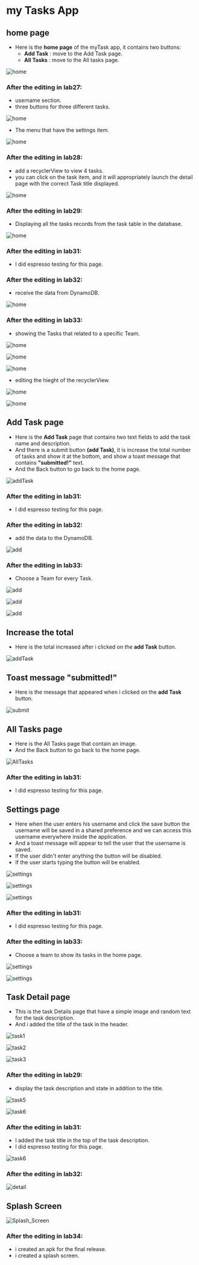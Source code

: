 # my Tasks App

## home page 
- Here is the **home page** of the myTask app, it contains two buttons:
   - **Add Task** : move to the Add Task page.
   - **All Tasks** : move to the All tasks page.  
    
![home](screenshots/home.jpeg)

### After the editing in lab27:   
   - username section.  
   - three buttons for three different tasks.  

![home](screenshots/main-page.jpeg)

- The menu that have the settings item.  

![home](screenshots/menu-sett.jpeg)  

### After the editing in lab28:
   - add a recyclerView to view 4 tasks.
   - you can click on the task item, and it will appropriately launch the detail page with the correct Task title displayed.  
  
![home](screenshots/home-lab28.jpeg)  

### After the editing in lab29:
   - Displaying all the tasks records from the task table in the database.  
   
![home](screenshots/database.jpeg)  

### After the editing in lab31:
- I did espresso testing for this page.  

### After the editing in lab32:   
- receive the data from DynamoDB.

![home](screenshots/main_aws.jpeg)  

### After the editing in lab33:  
- showing the Tasks that related to a specific Team.

![home](screenshots/Team1Tasks.png)    

![home](screenshots/Team2Tasks.png)    

![home](screenshots/Team3Tasks.png)   

- editing the hieght of the recyclerView.

![home](screenshots/homeTeam1.png)   

![home](screenshots/homeTeam2.png)   

## Add Task page
- Here is the **Add Task** page that contains two text fields to add the task name and description.
- And there is a submit button **(add Task)**, it is increase the total number of tasks and show it at the bottom, and show a toast message that contains **"submitted!"** text.
- And the Back button to go back to the home page.

![addTask](screenshots/add_task1.jpeg)   

### After the editing in lab31:
- I did espresso testing for this page.  

### After the editing in lab32:  
- add the data to the DynamoDB.

![add](screenshots/add_aws.jpeg)

### After the editing in lab33:
- Choose a Team for every Task.

![add](screenshots/AddToTeam1.png)   

![add](screenshots/AddToTeam2.png)    

![add](screenshots/AddToTeam3.png)    

## Increase the total
- Here is the total increased after i clicked on the **add Task** button.

![addTask](screenshots/total.jpeg)

## Toast message "submitted!"
- Here is the message that appeared when i clicked on the **add Task** button.

![submit](screenshots/add_task_final.jpeg)

## All Tasks page
- Here is the All Tasks page that contain an image.
- And the Back button to go back to the home page.

![AllTasks](screenshots/all_tasks.jpeg)  

### After the editing in lab31:
- I did espresso testing for this page.

## Settings page  
- Here when the user enters his username and click the save button the username will be saved in a shared preference and we can access this username everywhere inside the application.  
- And a toast message will appear to tell the user that the username is saved.
- If the user didn't enter anything the button will be disabled.  
- If the user starts typing the button will be enabled.  

![settings](screenshots/settings.jpeg)    

![settings](screenshots/saved.jpeg)    

![settings](screenshots/button-enabled.jpeg)   

### After the editing in lab31:
- I did espresso testing for this page.

### After the editing in lab33:
- Choose a team to show its tasks in the home page.

![settings](screenshots/SettingTeam1.png)   

![settings](screenshots/SettingTeam2.png)  

## Task Detail page  
- This is the task Details page that have a simple image and random text for the task description.  
- And i added the title of the task in the header.  

![task1](screenshots/task1.jpeg)     

![task2](screenshots/task2.jpeg)     

![task3](screenshots/task3.jpeg)    

### After the editing in lab29:  
- display the task description and state in addition to the title.  

![task5](screenshots/task5.jpeg)  

![task6](screenshots/task6.jpeg)  

### After the editing in lab31:  
- I added the task title in the top of the task description.  
- I did espresso testing for this page.

![task6](screenshots/title.jpeg)

### After the editing in lab32:   

![detail](screenshots/detail_aws.jpeg)  

## Splash Screen  

![Splash_Screen](screenshots/splashScreen.png)

### After the editing in lab34:  
- i created an apk for the final release.
- i created a splash screen.

